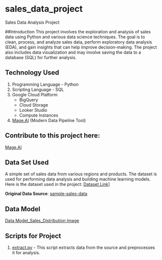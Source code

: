 # sales_data_project
Sales Data Analysis Project

##Introduction
This project involves the exploration and analysis of sales data using Python and various data science techniques. 
The goal is to clean, process, and analyze sales data, perform exploratory data analysis (EDA), and gain insights that can help improve decision-making. 
The project also includes data visualization and may involve saving the data to a database (SQL) for further analysis.

## Technology Used
1. Programming Language - Python
2. Scripting Language - SQL
3. Google Cloud Platform
    - BigQuery
    - Cloud Storage
    - Looker Studio
    - Compute Instances
4. [Mage.AI](http://Mage.AI) (Modern Data Pipeline Tool)

## Contribute to this project here:
[Mage.AI](http://mage.ai)

## Data Set Used
A simple set of sales data from various regions and products. The dataset is used for performing data analysis and building machine learning models.
Here is the dataset used in the project: [Dataset Link](sample-sales-data.csv)]

**Original Data Source**: [sample-sales-data](https://www.kaggle.com/datasets/kyanyoga/sample-sales-data)

## Data Model
[Data Model_Sales_Distribution Image](Sales_Distribution.png)

## Scripts for Project
1. [extract.py](https://github.com/your_username/repository_name/blob/main/scripts/extract.py) - This script extracts data from the source and preprocesses it for analysis.

